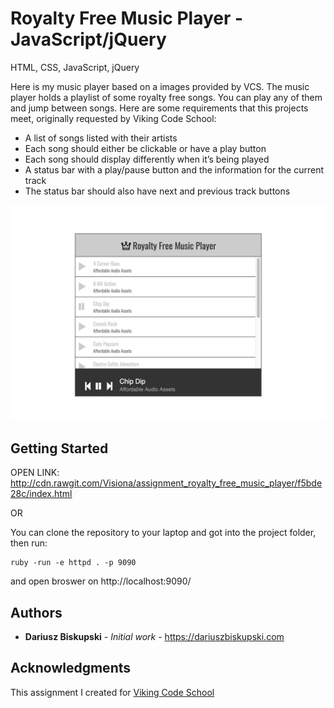 # Royalty Free Music Player - JavaScript/jQuery

HTML, CSS, JavaScript, jQuery

Here is my music player based on a images provided by VCS. The music player holds a playlist of some royalty free songs. You can play any of them and jump between songs. Here are some requirements that this projects meet, originally requested by Viking Code School:
- A list of songs listed with their artists
- Each song should either be clickable or have a play button
- Each song should display differently when it’s being played
- A status bar with a play/pause button and the information for the current track
- The status bar should also have next and previous track buttons


![Music Player](music_player.png)

## Getting Started

OPEN LINK: http://cdn.rawgit.com/Visiona/assignment_royalty_free_music_player/f5bde28c/index.html

OR

You can clone the repository to your laptop and got into the project folder, then run:

```
ruby -run -e httpd . -p 9090

```

and open broswer on http://localhost:9090/

## Authors

* **Dariusz Biskupski** - *Initial work* - https://dariuszbiskupski.com


## Acknowledgments

This assignment I created for [Viking Code School](https://www.vikingcodeschool.com/)
